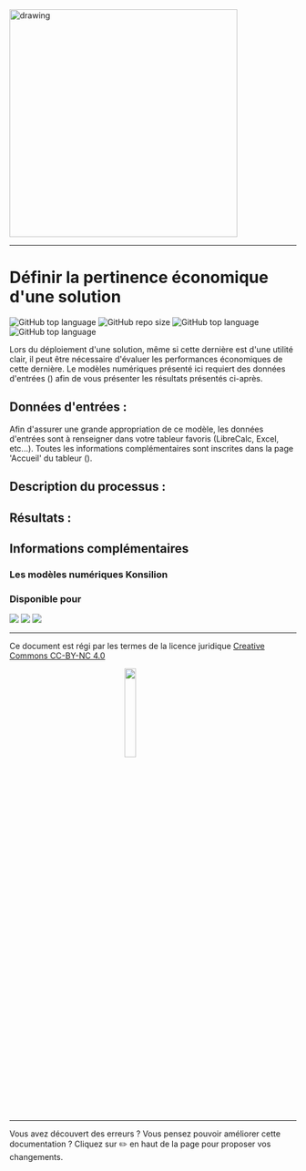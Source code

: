 <img src="https://konsilion.fr/wp/wp-content/uploads/2022/04/Logo_Konsilion_V2.png" alt="drawing" width="400"/>


---

# Définir la pertinence économique d'une solution 
![GitHub top language](https://img.shields.io/github/languages/top/Konsilion/MN_Analyse_Economique?style=?style=for-the-badge)
![GitHub repo size](https://img.shields.io/github/repo-size/Konsilion/MN_Analyse_Economique?style=?style=for-the-badge)
![GitHub top language](https://img.shields.io/github/downloads/Konsilion/MN_Analyse_Economique/total.svg?color=fedcba)
![GitHub top language](https://img.shields.io/badge/Maintenu-Oui-green.svg)


Lors du déploiement d'une solution, même si cette dernière est d'une utilité clair, il peut être nécessaire d'évaluer les performances économiques de cette dernière. Le modèles numériques présenté ici requiert des données d'entrées () afin de vous présenter les résultats présentés ci-après.

## Données d'entrées :

Afin d'assurer une grande appropriation de ce modèle, les données d'entrées sont à renseigner dans votre tableur favoris (LibreCalc, Excel, etc...). Toutes les informations complémentaires sont inscrites dans la page 'Accueil' du tableur ().

## Description du processus :


## Résultats :

## Informations complémentaires

### Les modèles numériques Konsilion


### Disponible pour
![](https://img.shields.io/badge/Windows-0078D6?style=for-the-badge&logo=windows&logoColor=white)
![](https://img.shields.io/badge/mac%20os-000000?style=for-the-badge&logo=apple&logoColor=white)
![](https://img.shields.io/badge/Linux-FCC624?style=for-the-badge&logo=linux&logoColor=black)


-----------
Ce document est régi par les termes de la licence juridique [Creative Commons CC-BY-NC 4.0](https://creativecommons.org/licenses/by-nc/4.0/deed.fr) 

<img style="display: block; margin: 0 auto;" src="https://mirrors.creativecommons.org/presskit/buttons/88x31/png/by-nc.png" width="20%">

---

Vous avez découvert des erreurs ? Vous pensez pouvoir améliorer cette documentation ? Cliquez sur :pencil2: en haut de la page pour proposer vos changements.


